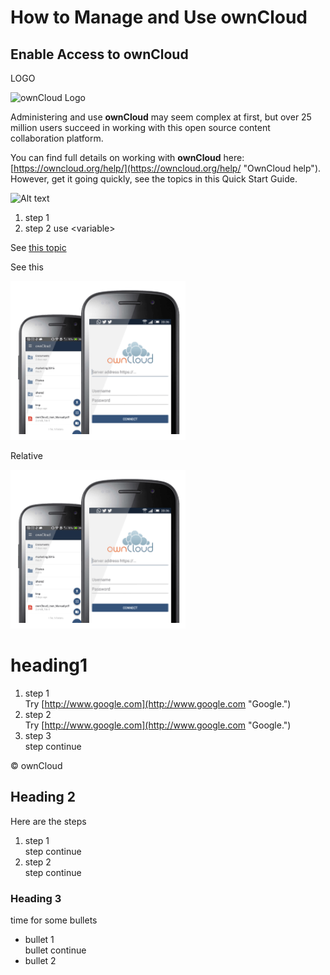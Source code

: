 # How to Manage and Use **ownCloud** #

## Enable Access to ownCloud ##


LOGO

![ownCloud Logo](C:\Users\19788\Documents\GitHub\ownCloud\Graphics\logo.jpg)  

Administering and use **ownCloud** may seem complex at first, but over 25 million users succeed in working with this open source content collaboration platform.

You can find full details on working with **ownCloud** here: [https://owncloud.org/help/](https://owncloud.org/help/ "OwnCloud help"). However, get it going quickly, see the topics in this Quick Start Guide.


![Alt text](C:\Users\19788\Documents\GitHub\ownit-quick\Graphics\logo.jpg)  
  
1. step 1  
2. step 2 use &lt;variable&gt;  

See [this topic](/heading1/)

See this

![Alt text](\Graphics\mobile.png)  



Relative

![Alt text](\Graphics\mobile.png)

# heading1 #
1. step 1  
Try [http://www.google.com](http://www.google.com "Google.")
1. step 2  
Try [http://www.google.com](http://www.google.com "Google.")
1. step 3  
step continue  

&copy; ownCloud
## Heading 2 ##

Here are the steps

1. step 1  
step continue  
1. step 2  
step continue  

### Heading 3 ###
time for some bullets 

- bullet 1  
bullet continue 
- bullet 2